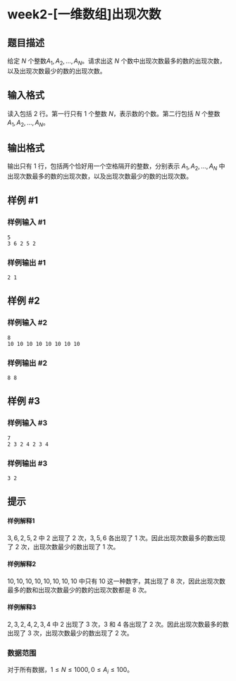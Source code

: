# week2-[一维数组]出现次数

## 题目描述

给定 $N$ 个整数$A_1,A_2,\ldots,A_N$。请求出这 $N$ 个数中出现次数最多的数的出现次数，以及出现次数最少的数的出现次数。

## 输入格式

读入包括 $2$ 行。第一行只有 $1$ 个整数 $N$，表示数的个数。第二行包括 $N$ 个整数 $A_1,A_2,\ldots,A_N$。

## 输出格式

输出只有 $1$ 行，包括两个恰好用一个空格隔开的整数，分别表示 $A_1,A_2,\ldots,A_N$ 中出现次数最多的数的出现次数，以及出现次数最少的数的出现次数。

## 样例 #1

### 样例输入 #1

```
5
3 6 2 5 2
```

### 样例输出 #1

```
2 1
```

## 样例 #2

### 样例输入 #2

```
8
10 10 10 10 10 10 10 10
```

### 样例输出 #2

```
8 8
```

## 样例 #3

### 样例输入 #3

```
7
2 3 2 4 2 3 4
```

### 样例输出 #3

```
3 2
```

## 提示

#### 样例解释1

$3, 6, 2, 5, 2$ 中 $2$ 出现了 $2$ 次，$3,5,6$ 各出现了 $1$ 次。因此出现次数最多的数出现了 $2$ 次，出现次数最少的数出现了 $1$ 次。

#### 样例解释2

$10,10,10,10,10,10,10,10$ 中只有 $10$ 这一种数字，其出现了 $8$ 次，因此出现次数最多的数和出现次数最少的数的出现次数都是 $8$ 次。
#### 样例解释3

$2,3,2,4,2,3,4$ 中 $2$ 出现了 $3$ 次，$3$ 和 $4$ 各出现了 $2$ 次。因此出现次数最多的数出现了 $3$ 次，出现次数最少的数出现了 $2$ 次。

### 数据范围

对于所有数据，$1 \le N \le 1000, 0 \le A_i \le 100$。